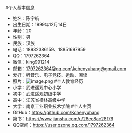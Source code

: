 #个人基本信息
- 姓名：陈宇航 
- 出生日期：1999年12月14日
- 年龄：20
- 性别：男
- 民族：汉族
- 电话：18932386159、18851697959
- QQ：1797262364
- 微信：king991214
- 邮箱：1797262364@qq.com\kchenyuhang@gmail.com
- 爱好：听音乐、电子竞技、运动、阅读
- 照片：![image.png](https://upload-images.jianshu.io/upload_images/14956546-ef94c95355b0ce83.png?imageMogr2/auto-orient/strip%7CimageView2/2/w/1240)
#个人教育经历
- 小学：武进遥观中心小学
- 初中：武进遥观初级中学
- 高中：江苏省横林高级中学
- 大学：南京工业职业技术学院
#个人主页
- GitHub：https://github.com/Kchenyuhang
- 简书：https://www.jianshu.com/u/28ec8ac28f76
- QQ空间：https://user.qzone.qq.com/1797262364